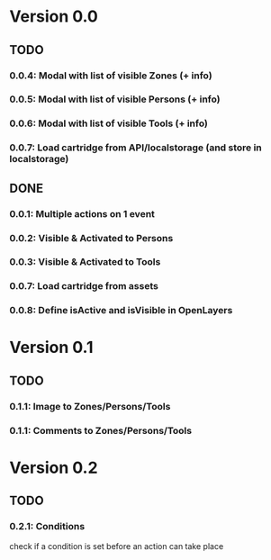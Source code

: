 # Version 0.0
## TODO
### 0.0.4: Modal with list of visible Zones (+ info)
### 0.0.5: Modal with list of visible Persons (+ info)
### 0.0.6: Modal with list of visible Tools (+ info)
### 0.0.7: Load cartridge from API/localstorage (and store in localstorage)
## DONE
### 0.0.1: Multiple actions on 1 event
### 0.0.2: Visible & Activated to Persons
### 0.0.3: Visible & Activated to Tools
### 0.0.7: Load cartridge from assets
### 0.0.8: Define isActive and isVisible in OpenLayers

# Version 0.1
## TODO
### 0.1.1: Image to Zones/Persons/Tools
### 0.1.1: Comments to Zones/Persons/Tools

# Version 0.2
## TODO
### 0.2.1: Conditions
check if a condition is set before an action can take place
